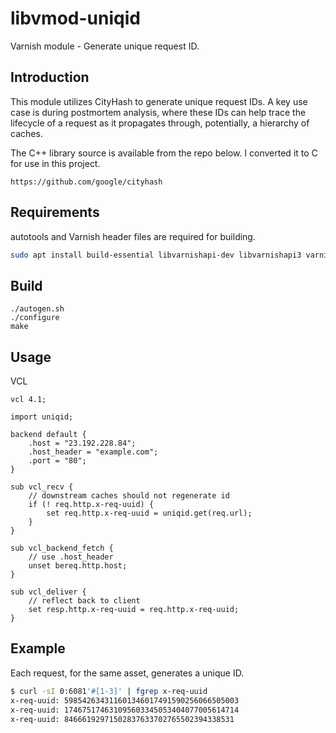 # libvmod-uniqid
Varnish module - Generate unique request ID.

## Introduction
This module utilizes CityHash to generate unique request IDs. A key use
case is during postmortem analysis, where these IDs can help trace the
lifecycle of a request as it propagates through, potentially, a
hierarchy of caches.

The C++ library source is available from the repo below. I converted it
to C for use in this project.

```
https://github.com/google/cityhash
```

## Requirements
autotools and Varnish header files are required for building.

```sh
sudo apt install build-essential libvarnishapi-dev libvarnishapi3 varnish
```

## Build

```
./autogen.sh
./configure
make
```

## Usage
VCL
```
vcl 4.1;

import uniqid;

backend default {
    .host = "23.192.228.84";
    .host_header = "example.com";
    .port = "80";
}

sub vcl_recv {
    // downstream caches should not regenerate id
    if (! req.http.x-req-uuid) {
        set req.http.x-req-uuid = uniqid.get(req.url);
    }
}

sub vcl_backend_fetch {
    // use .host_header
    unset bereq.http.host;
}

sub vcl_deliver {
    // reflect back to client
    set resp.http.x-req-uuid = req.http.x-req-uuid;
}
```

## Example
Each request, for the same asset, generates a unique ID.
```sh
$ curl -sI 0:6081'#[1-3]' | fgrep x-req-uuid
x-req-uuid: 598542634311601346017491590256066505003
x-req-uuid: 174675174631095603345053404077005614714
x-req-uuid: 84666192971502837633702765502394338531
```
